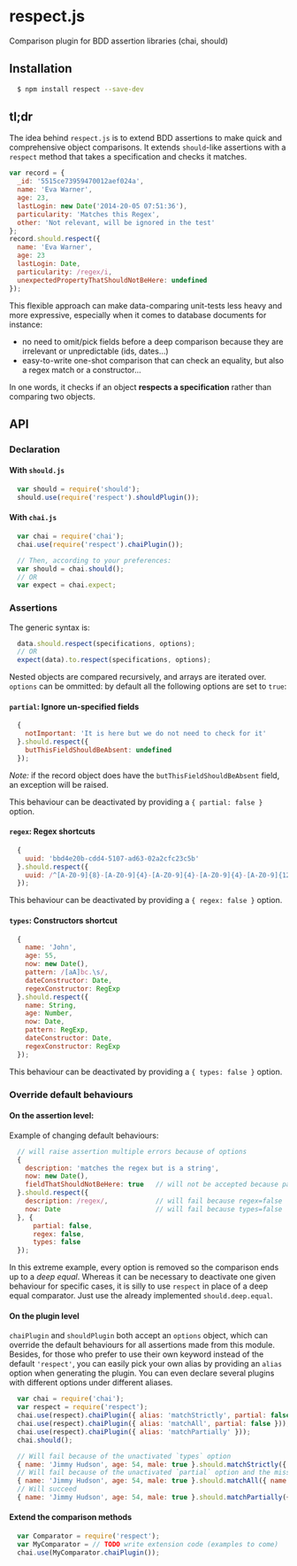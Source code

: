 # respect.js

Comparison plugin for BDD assertion libraries (chai, should)


## Installation

``` bash
  $ npm install respect --save-dev
```


## tl;dr

The idea behind `respect.js` is to extend BDD assertions to make quick and comprehensive object comparisons.
It extends `should`-like assertions with a `respect` method that takes a specification and checks it matches.

```javascript
var record = {
  _id: '5515ce73959470012aef024a',
  name: 'Eva Warner',
  age: 23,
  lastLogin: new Date('2014-20-05 07:51:36'),
  particularity: 'Matches this Regex',
  other: 'Not relevant, will be ignored in the test'
};
record.should.respect({
  name: 'Eva Warner',
  age: 23
  lastLogin: Date,
  particularity: /regex/i,
  unexpectedPropertyThatShouldNotBeHere: undefined
});
```

This flexible approach can make data-comparing unit-tests less heavy and more expressive,
especially when it comes to database documents for instance:
 - no need to omit/pick fields before a deep comparison because they are irrelevant or unpredictable (ids, dates...)
 - easy-to-write one-shot comparison that can check an equality, but also a regex match or a constructor...

In one words, it checks if an object **respects a specification** rather than comparing two objects.


## API


### Declaration

#### With `should.js`

```javascript
  var should = require('should');
  should.use(require('respect').shouldPlugin());
```

#### With `chai.js`

```javascript
  var chai = require('chai');
  chai.use(require('respect').chaiPlugin());

  // Then, according to your preferences:
  var should = chai.should();
  // OR
  var expect = chai.expect;
```


### Assertions

The generic syntax is:
```javascript
  data.should.respect(specifications, options);
  // OR
  expect(data).to.respect(specifications, options);

```

Nested objects are compared recursively, and arrays are iterated over.
`options` can be ommitted: by default all the following options are set to `true`:

#### `partial`: Ignore un-specified fields

```javascript
  {
    notImportant: 'It is here but we do not need to check for it'
  }.should.respect({
    butThisFieldShouldBeAbsent: undefined
  });
```

*Note:* if the record object does have the `butThisFieldShouldBeAbsent` field, an exception will be raised.

This behaviour can be deactivated by providing a `{ partial: false }` option.

#### `regex`: Regex shortcuts

```javascript
  {
    uuid: 'bbd4e20b-cdd4-5107-ad63-02a2cfc23c5b'
  }.should.respect({
    uuid: /^[A-Z0-9]{8}-[A-Z0-9]{4}-[A-Z0-9]{4}-[A-Z0-9]{4}-[A-Z0-9]{12}$/
  });
```

This behaviour can be deactivated by providing a `{ regex: false }` option.

#### `types`: Constructors shortcut

```javascript
  {
    name: 'John',
    age: 55,
    now: new Date(),
    pattern: /[aA]bc.\s/,
    dateConstructor: Date,
    regexConstructor: RegExp
  }.should.respect({
    name: String,
    age: Number,
    now: Date,
    pattern: RegExp,
    dateConstructor: Date,
    regexConstructor: RegExp
  });
```

This behaviour can be deactivated by providing a `{ types: false }` option.


### Override default behaviours

#### On the assertion level:

Example of changing default behaviours:

```javascript
  // will raise assertion multiple errors because of options
  {
    description: 'matches the regex but is a string',
    now: new Date(),
    fieldThatShouldNotBeHere: true   // will not be accepted because partial=false
  }.should.respect({
    description: /regex/,            // will fail because regex=false
    now: Date                        // will fail because types=false
  }, {
      partial: false,
      regex: false,
      types: false
  });
```

In this extreme example, every option is removed so the comparison ends up to a *deep equal*.
Whereas it can be necessary to deactivate one given behaviour for specific cases, it is silly to use `respect`
in place of a deep equal comparator. Just use the already implemented `should.deep.equal`.


#### On the plugin level

`chaiPlugin` and `shouldPlugin` both accept an `options` object, which can override the default behaviours for
all assertions made from this module.
Besides, for those who prefer to use their own keyword instead of the default `'respect'`,
you can easily pick your own alias by providing an `alias` option when generating the plugin.
You can even declare several plugins with different options under different aliases.

```javascript
  var chai = require('chai');
  var respect = require('respect');
  chai.use(respect).chaiPlugin({ alias: 'matchStrictly', partial: false, types: false }));
  chai.use(respect).chaiPlugin({ alias: 'matchAll', partial: false }));
  chai.use(respect).chaiPlugin({ alias: 'matchPartially' }));
  chai.should();

  // Will fail because of the unactivated `types` option
  { name: 'Jimmy Hudson', age: 54, male: true }.should.matchStrictly({ name: String, age: Number, male: Boolean });
  // Will fail because of the unactivated `partial` option and the missing 'male' key
  { name: 'Jimmy Hudson', age: 54, male: true }.should.matchAll({ name: String, age: Number });
  // Will succeed
  { name: 'Jimmy Hudson', age: 54, male: true }.should.matchPartially({ name: String, age: Number });
```

#### Extend the comparison methods


```javascript
  var Comparator = require('respect'); 
  var MyComparator = // TODO write extension code (examples to come)
  chai.use(MyComparator.chaiPlugin());
```